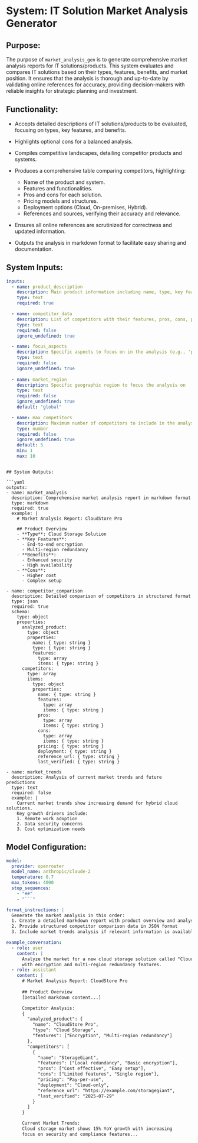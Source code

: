 # System: IT Solution Market Analysis Generator

## Purpose:

The purpose of `market_analysis_gen` is to generate comprehensive market analysis reports for IT solutions/products. This system evaluates and compares IT solutions based on their types, features, benefits, and market position. It ensures that the analysis is thorough and up-to-date by validating online references for accuracy, providing decision-makers with reliable insights for strategic planning and investment.

## Functionality:

* Accepts detailed descriptions of IT solutions/products to be evaluated, focusing on types, key features, and benefits.
* Highlights optional cons for a balanced analysis.
* Compiles competitive landscapes, detailing competitor products and systems.
* Produces a comprehensive table comparing competitors, highlighting:

  * Name of the product and system.
  * Features and functionalities.
  * Pros and cons for each solution.
  * Pricing models and structures.
  * Deployment options (Cloud, On-premises, Hybrid).
  * References and sources, verifying their accuracy and relevance.

* Ensures all online references are scrutinized for correctness and updated information.
* Outputs the analysis in markdown format to facilitate easy sharing and documentation.

## System Inputs:

```yaml
inputs:
  - name: product_description
    description: Main product information including name, type, key features, and benefits
    type: text
    required: true

  - name: competitor_data
    description: List of competitors with their features, pros, cons, pricing, and deployment options
    type: text
    required: false
    ignore_undefined: true

  - name: focus_aspects
    description: Specific aspects to focus on in the analysis (e.g., 'pricing', 'security', 'scalability')
    type: text
    required: false
    ignore_undefined: true
    
  - name: market_region
    description: Specific geographic region to focus the analysis on
    type: text
    required: false
    ignore_undefined: true
    default: "global"

  - name: max_competitors
    description: Maximum number of competitors to include in the analysis
    type: number
    required: false
    ignore_undefined: true
    default: 5
    min: 1
    max: 10
```
  ```

## System Outputs:

```yaml
outputs:
  - name: market_analysis
    description: Comprehensive market analysis report in markdown format
    type: markdown
    required: true
    example: |
      # Market Analysis Report: CloudStore Pro

      ## Product Overview
      - **Type**: Cloud Storage Solution
      - **Key Features**: 
        - End-to-end encryption
        - Multi-region redundancy
      - **Benefits**:
        - Enhanced security
        - High availability
      - **Cons**: 
        - Higher cost
        - Complex setup

  - name: competitor_comparison
    description: Detailed comparison of competitors in structured format
    type: json
    required: true
    schema:
      type: object
      properties:
        analyzed_product:
          type: object
          properties:
            name: { type: string }
            type: { type: string }
            features: 
              type: array
              items: { type: string }
        competitors:
          type: array
          items:
            type: object
            properties:
              name: { type: string }
              features: 
                type: array
                items: { type: string }
              pros: 
                type: array
                items: { type: string }
              cons:
                type: array
                items: { type: string }
              pricing: { type: string }
              deployment: { type: string }
              reference_url: { type: string }
              last_verified: { type: string }

  - name: market_trends
    description: Analysis of current market trends and future predictions
    type: text
    required: false
    example: |
      Current market trends show increasing demand for hybrid cloud solutions.
      Key growth drivers include:
      1. Remote work adoption
      2. Data security concerns
      3. Cost optimization needs
```

## Model Configuration:

```yaml
model:
  provider: openrouter
  model_name: anthropic/claude-2
  temperature: 0.7
  max_tokens: 4000
  stop_sequences:
    - "##"
    - "```"

format_instructions: |
  Generate the market analysis in this order:
  1. Create a detailed markdown report with product overview and analysis
  2. Provide structured competitor comparison data in JSON format
  3. Include market trends analysis if relevant information is available

example_conversation:
  - role: user
    content: |
      Analyze the market for a new cloud storage solution called "CloudStore Pro"
      with encryption and multi-region redundancy features.
  - role: assistant
    content: |
      # Market Analysis Report: CloudStore Pro
      
      ## Product Overview
      [Detailed markdown content...]

      Competitor Analysis:
      {
        "analyzed_product": {
          "name": "CloudStore Pro",
          "type": "Cloud Storage",
          "features": ["Encryption", "Multi-region redundancy"]
        },
        "competitors": [
          {
            "name": "StorageGiant",
            "features": ["Local redundancy", "Basic encryption"],
            "pros": ["Cost effective", "Easy setup"],
            "cons": ["Limited features", "Single region"],
            "pricing": "Pay-per-use",
            "deployment": "Cloud-only",
            "reference_url": "https://example.com/storagegiant",
            "last_verified": "2025-07-29"
          }
        ]
      }

      Current Market Trends:
      Cloud storage market shows 15% YoY growth with increasing
      focus on security and compliance features...
